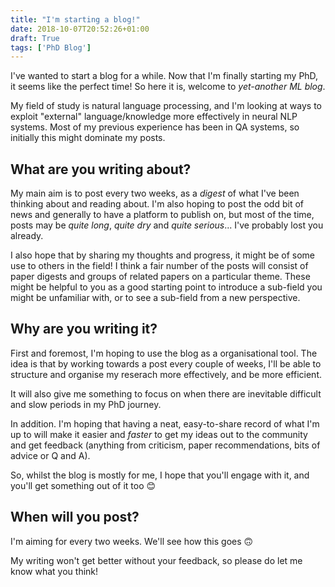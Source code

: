 ```yaml
---
title: "I'm starting a blog!"
date: 2018-10-07T20:52:26+01:00
draft: True
tags: ['PhD Blog']
---
```


I've wanted to start a blog for a while. Now that I'm finally starting my PhD, it seems like the perfect time!
So here it is, welcome to *yet-another ML blog*. 

My field of study is natural language processing, and I'm looking at ways to exploit "external" language/knowledge more effectively in neural NLP systems. Most of my previous experience has been in QA systems, so initially this might dominate my posts.

## What are you writing about?

My main aim is to post every two weeks, as a *digest* of what I've been thinking about and reading about. I'm also hoping to post the odd bit of news and generally to have a platform to publish on, but most of the time, posts may be *quite long*, *quite dry* and *quite serious*... I've probably lost you already. 

I also hope that by sharing my thoughts and progress, it might be of some use to others in the field! I think a fair number of the posts will consist of paper digests and groups of related papers on a particular theme. These might be helpful to you as a good starting point to introduce a sub-field you might be unfamiliar with, or to see a sub-field from a new perspective.

## Why are you writing it?

First and foremost, I'm hoping to use the blog as a organisational tool. The idea is that by working towards a post every couple of weeks, I'll be able to structure and organise my reserach more effectively, and be more efficient.

It will also give me something to focus on when there are inevitable difficult and slow periods in my PhD journey.

In addition. I'm hoping that having a neat, easy-to-share record of what I'm up to will make it easier and *faster* to get my ideas out to the community and get feedback (anything from criticism, paper recommendations, bits of advice or Q and A). 

So, whilst the blog is mostly for me, I hope that you'll engage with it, and you'll get something out of it too 😊


## When will you post?

I'm aiming for every two weeks. We'll see how this goes 🙃


My writing won't get better without your feedback, so please do let me know what you think!
